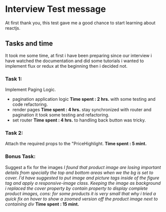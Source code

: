 # Interview Test message
At first thank you, this test gave me a good chance to start learning about reactjs.

## Tasks and time
It took me some time, at first i have been preparing since our interview i have watched the documentation and did some tutorials i wanted to implement flux or redux at the beginning then i decided not.

### Task 1: 
Implement Paging Logic.
  - pagination application logic **Time spent : 2 hrs.** with some testing and code refactoring.
  - render pages **Time spent : 4 hrs.** stay synchronized with router and pagination it took some testing and refactoring.
  - set router **Time spent : 4 hrs.** to handling back button was tricky.

### Task 2:
Attach the required props to the "PriceHighlight. 
**Time spent : 5 mint.**

### Bonus Task:
Suggest a fix for the images *I found that product image are losing important details from specially the top and bottom areas when we the bg is set to cover. I'd have suggested to put image and picture tags inside of the figure tag and apply a responsive-image class. Keeping the image as background i replaced the cover property by contain property to display complete product images, cons: for some products it is very small that why i tried a quick fix on hover to show a zoomed version off the product image next to containing div* 
**Time spent : 15 mint.**
